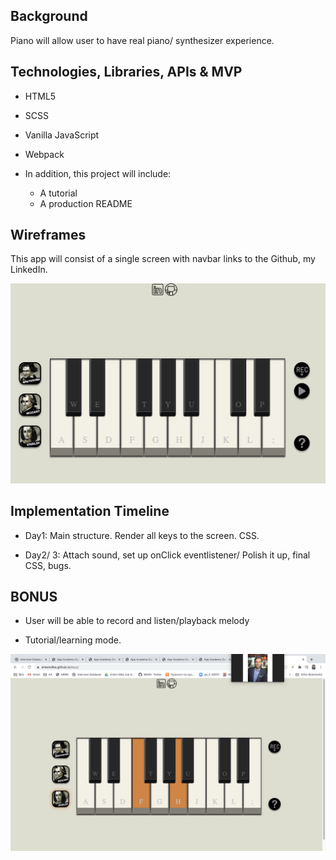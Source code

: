 ## Background

Piano will allow user to have real piano/ synthesizer experience.

## Technologies, Libraries, APIs & MVP
* HTML5
* SCSS
* Vanilla JavaScript
* Webpack

* In addition, this project will include: 
  * A tutorial
  * A production README
  
## Wireframes
 
This app will consist of a single screen with navbar links to the Github, my LinkedIn.

![](/dist/images/wireframe.png)

## Implementation Timeline 

* Day1: Main structure. Render all keys to the screen. CSS.

* Day2/ 3: Attach sound, set up onClick eventlistener/ Polish it up, final CSS, bugs.

## BONUS 

* User will be able to record and listen/playback melody

* Tutorial/learning mode.

![](/dist/images/tutorial.png)